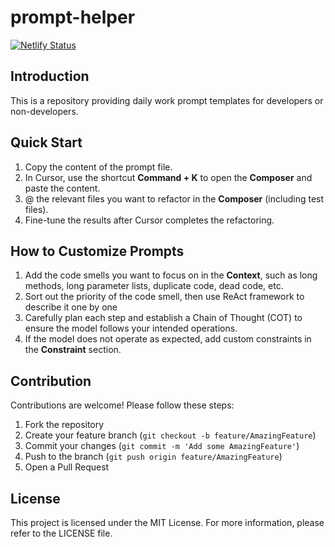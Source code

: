 # prompt-helper

[![Netlify Status](https://api.netlify.com/api/v1/badges/34b0240f-b9e1-42c8-a2f3-73700b9c33a9/deploy-status)](https://app.netlify.com/sites/aigo/deploys)

## Introduction
This is a repository providing daily work prompt templates for developers or non-developers.

## Quick Start
1. Copy the content of the prompt file.
2. In Cursor, use the shortcut **Command + K** to open the **Composer** and paste the content.
3. @ the relevant files you want to refactor in the **Composer** (including test files).
4. Fine-tune the results after Cursor completes the refactoring.

## How to Customize Prompts
1. Add the code smells you want to focus on in the **Context**, such as long methods, long parameter lists, duplicate code, dead code, etc.
2. Sort out the priority of the code smell, then use ReAct framework to describe it one by one
3. Carefully plan each step and establish a Chain of Thought (COT) to ensure the model follows your intended operations.
4. If the model does not operate as expected, add custom constraints in the **Constraint** section.

## Contribution
Contributions are welcome! Please follow these steps:
1. Fork the repository
2. Create your feature branch (`git checkout -b feature/AmazingFeature`)
3. Commit your changes (`git commit -m 'Add some AmazingFeature'`)
4. Push to the branch (`git push origin feature/AmazingFeature`)
5. Open a Pull Request

## License
This project is licensed under the MIT License. For more information, please refer to the LICENSE file.


